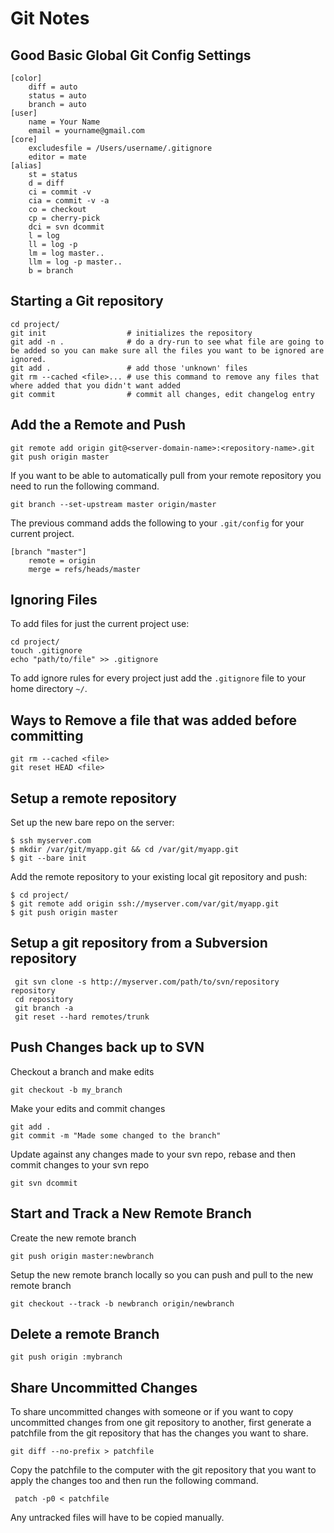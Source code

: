 # Git Notes

## Good Basic Global Git Config Settings

    [color]
        diff = auto
        status = auto
        branch = auto
    [user]
        name = Your Name
        email = yourname@gmail.com
    [core]
        excludesfile = /Users/username/.gitignore
        editor = mate
    [alias]
        st = status
        d = diff
        ci = commit -v
        cia = commit -v -a
        co = checkout
        cp = cherry-pick
        dci = svn dcommit
        l = log
        ll = log -p
        lm = log master..
        llm = log -p master..
        b = branch

## Starting a Git repository

    cd project/
    git init                  # initializes the repository
    git add -n .              # do a dry-run to see what file are going to be added so you can make sure all the files you want to be ignored are ignored.
    git add .                 # add those 'unknown' files
    git rm --cached <file>... # use this command to remove any files that where added that you didn't want added
    git commit                # commit all changes, edit changelog entry
    
## Add the a Remote and Push

    git remote add origin git@<server-domain-name>:<repository-name>.git
    git push origin master

If you want to be able to automatically pull from your remote repository you need to run the following command.

    git branch --set-upstream master origin/master

The previous command adds the following to your `.git/config` for your current project.

    [branch "master"]
        remote = origin
        merge = refs/heads/master

## Ignoring Files

To add files for just the current project use:

    cd project/
    touch .gitignore
    echo "path/to/file" >> .gitignore

To add ignore rules for every project just add the `.gitignore` file to your home directory `~/`.

## Ways to Remove a file that was added before committing

    git rm --cached <file>
    git reset HEAD <file>

## Setup a remote repository

Set up the new bare repo on the server:

    $ ssh myserver.com
    $ mkdir /var/git/myapp.git && cd /var/git/myapp.git
    $ git --bare init

Add the remote repository to your existing local git repository and push:

    $ cd project/
    $ git remote add origin ssh://myserver.com/var/git/myapp.git
    $ git push origin master


## Setup a git repository from a Subversion repository

     git svn clone -s http://myserver.com/path/to/svn/repository repository
     cd repository
     git branch -a
     git reset --hard remotes/trunk

## Push Changes back up to SVN

Checkout a branch and make edits

    git checkout -b my_branch

Make your edits and commit changes

    git add .
    git commit -m "Made some changed to the branch"

Update against any changes made to your svn repo, rebase and then commit changes to your svn repo 

    git svn dcommit

## Start and Track a New Remote Branch

Create the new remote branch

    git push origin master:newbranch

Setup the new remote branch locally so you can push and pull to the new remote branch

    git checkout --track -b newbranch origin/newbranch

## Delete a remote Branch

    git push origin :mybranch

## Share Uncommitted Changes

To share uncommitted changes with someone or if you want to copy uncommitted changes from one git repository to another, first generate a patchfile from the git repository that has the changes you want to share.


    git diff --no-prefix > patchfile

Copy the patchfile to the computer with the git repository that you want to apply the changes too and then run the following command.

     patch -p0 < patchfile

Any untracked files will have to be copied manually.
